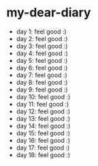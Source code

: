 # my-dear-diary

- day 1: feel good :)
- day 2: feel good :)
- day 3: feel good :)
- day 4: feel good :)
- day 5: feel good :)
- day 6: feel good :)
- day 7: feel good :)
- day 8: feel good :)
- day 9: feel good :)
- day 10: feel good :)
- day 11: feel good :)
- day 12: feel good :)
- day 13: feel good :)
- day 14: feel good :)
- day 15: feel good :)
- day 16: feel good :)
- day 17: feel good :)
- day 18: feel good :)
